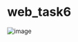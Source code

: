 # web_task6



![image](https://user-images.githubusercontent.com/88463009/206879797-4f54214f-ed98-4c20-8995-62220afdfdbd.png)
